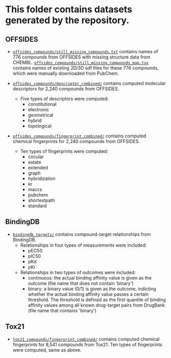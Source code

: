# This folder contains datasets generated by the repository.

## OFFSIDES

+ [`offsides_compounds/still_missing_compounds.txt`](offsides_compounds/still_missing_compounds.txt) contains names of 776 compounds from OFFSIDES with missing structure data from CHEMBL. [`offsides_compounds/still_missing_compounds_map.tsv`](offsides_compounds/still_missing_compounds_map.tsv) contains names of existing 2D/3D sdf files for these 776 compounds, which were manually downloaded from PubChem.

+ [`offsides_compounds/descriptor_combined/`](offsides_compounds/descriptor_combined/) contains computed molecular descriptors for 2,240 compounds from OFFSIDES.
  + Five types of descriptors were computed:
    + constitutional
    + electronic
    + geometrical
    + hybrid
    + topological

+ [`offsides_compounds/fingerprint_combined/`](offsides_compounds/fingerprint_combined/) contains computed chemical fingerprints for 2,240 compounds from OFFSIDES. 
  + Ten types of fingerprints were computed:
    + circular
    + estate
    + extended 
    + graph
    + hybridization
    + kr
    + maccs
    + pubchem
    + shortestpath
    + standard

## BindingDB

+ [`bindingdb_targets/`](bindingdb_targets/) contains compound-target relationships from BindingDB.
  + Relationships in four types of measurements were included: 
    + pEC50 
    + pIC50 
    + pKd 
    + pKi
  + Relationships in two types of outcomes were included:
    + continuous: the actual binding affinity value is given as the outcome (file name that does not contain 'binary') 
    + binary: a binary value (0/1) is given as the outcome, indicting whether the actual binding affinity value passes a certain threshold. The threshold is defined as the first quantile of binding affinity values among all known drug-target pairs from DrugBank (file name that contains 'binary')

## Tox21

+ [`tox21_compounds/fingerprint_combined/`](tox21_compounds/fingerprint_combined/) contains computed chemical fingerprints for 8,541 compounds from Tox21. Ten types of fingerprints were computed, same as above.
